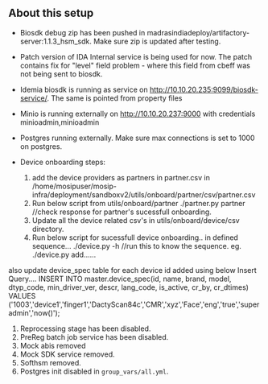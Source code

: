 ## About this setup

- Biosdk debug zip has been pushed in madrasindiadeploy/artifactory-server:1.1.3_hsm_sdk. Make sure zip is updated after testing.

- Patch version of IDA Internal service is being used for now.  The patch contains fix for "level" field problem - where this field from cbeff was not being sent to biosdk.

- Idemia biosdk is running as service on http://10.10.20.235:9099/biosdk-service/.  The same is pointed from property files 

- Minio is running externally on http://10.10.20.237:9000 with credentials minioadmin,minioadmin

- Postgres running externally. Make sure max connections is set to 1000 on postgres.

- Device onboarding steps:
    1. add the device providers as partners in partner.csv in /home/mosipuser/mosip-infra/deployment/sandboxv2/utils/onboard/partner/csv/partner.csv
    2. Run below script from utils/onboard/partner
        ./partner.py partner             //check response for partner's sucessfull onboarding.
    3. Update all the device related csv's in utils/onboard/device/csv  directory.
    4. Run below script for sucessfull device onboarding.. in defined sequence...
        ./device.py -h      //run this to know the sequence.
eg.        ./device.py add......

also update device_spec table for each device id added using below Insert Query....
            INSERT INTO master.device_spec(id, name, brand, model, dtyp_code, min_driver_ver, descr, lang_code, is_active, cr_by, cr_dtimes)
    VALUES ('1003','device1','finger1','DactyScan84c','CMR','xyz','Face','eng','true','superadmin','now()');


1. Reprocessing stage has been disabled.
1. PreReg batch job service has been disabled.
1. Mock abis removed
1. Mock SDK service removed.
1. Softhsm removed.
1. Postgres init disabled in `group_vars/all.yml`.


